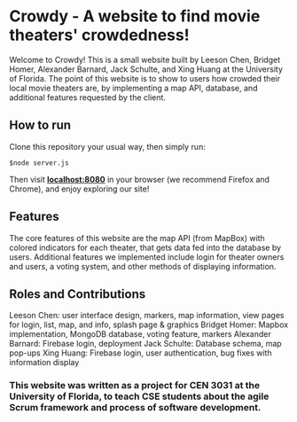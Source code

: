 # Crowdy - A website to find movie theaters' crowdedness!
Welcome to Crowdy! This is a small website built by Leeson Chen, Bridget Homer, Alexander Barnard, Jack Schulte, and Xing Huang at the University of Florida. The point of this website is to show to users how crowded their local movie theaters are, by implementing a map API, database, and additional features requested by the client.  

## How to run 
Clone this repository your usual way, then simply run: 

```script
$node server.js
```

Then visit [**localhost:8080**](localhost:8080) in your browser (we recommend Firefox and Chrome), and enjoy exploring our site! 

## Features
The core features of this website are the map API (from MapBox) with colored indicators for each theater, that gets data fed into the database by users. Additional features we implemented include login for theater owners and users, a voting system, and other methods of displaying information.


## Roles and Contributions
Leeson Chen: user interface design, markers, map information, view pages for login, list, map, and info, splash page & graphics
Bridget Homer: Mapbox implementation, MongoDB database, voting feature, markers
Alexander Barnard: Firebase login, deployment
Jack Schulte: Database schema, map pop-ups
Xing Huang: Firebase login, user authentication, bug fixes with information display


### This website was written as a project for CEN 3031 at the University of Florida, to teach CSE students about the agile Scrum framework and process of software development. 
